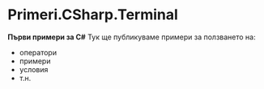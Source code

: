 # Primeri.CSharp.Terminal
**Първи примери за C#**
Тук  ще публикуваме примери за ползването на:
* оператори
* примери
* условия
* т.н.
